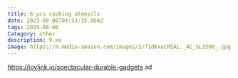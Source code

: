 ```yaml
---
title: 6 pcs cooking utensils
date: 2025-08-06T04:53:15.064Z
tags: 2025-08-06
Category: other
description: 9.xx
image: https://m.media-amazon.com/images/I/71dKxotRSAL._AC_SL1500_.jpg
---
```

https://joylink.io/spectacular-durable-gadgets ad